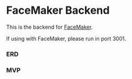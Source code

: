 # FaceMaker Backend

This is the backend for [FaceMaker](https://github.com/Asilver-jpg/Face-Maker). 

If using with FaceMaker, please run in port 3001. 

### ERD
### MVP

